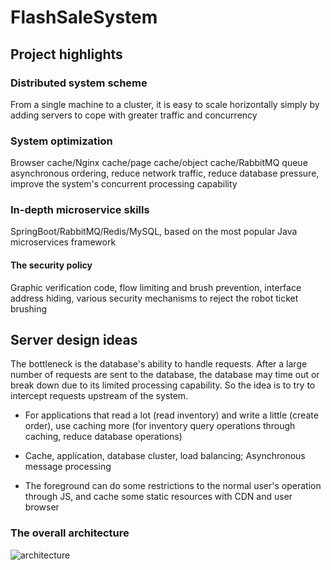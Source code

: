 # FlashSaleSystem



## Project highlights

### Distributed system scheme

From a single machine to a cluster, it is easy to scale horizontally simply by adding servers to cope with greater traffic and concurrency

### System optimization

Browser cache/Nginx cache/page cache/object cache/RabbitMQ queue asynchronous ordering, reduce network traffic, reduce database pressure, improve the system's concurrent processing capability

### In-depth microservice skills

SpringBoot/RabbitMQ/Redis/MySQL, based on the most popular Java microservices framework

#### The security policy

Graphic verification code, flow limiting and brush prevention, interface address hiding, various security mechanisms to reject the robot ticket brushing

## Server design ideas

The bottleneck is the database's ability to handle requests. After a large number of requests are sent to the database, the database may time out or break down due to its limited processing capability. So the idea is to try to intercept requests upstream of the system.

- For applications that read a lot (read inventory) and write a little (create order), use caching more (for inventory query operations through caching, reduce database operations)

- Cache, application, database cluster, load balancing; Asynchronous message processing

- The foreground can do some restrictions to the normal user's operation through JS, and cache some static resources with CDN and user browser

### The overall architecture

![architecture](https://github.com/jinshuai86/SecKillSystem/raw/master/architecture.svg)
